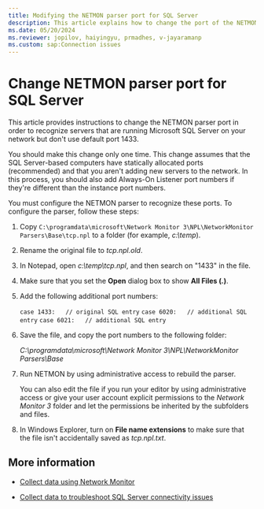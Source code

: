 ```yaml
---
title: Modifying the NETMON parser port for SQL Server
description: This article explains how to change the port of the NETMON parser for SQL Server.
ms.date: 05/20/2024
ms.reviewer: jopilov, haiyingyu, prmadhes, v-jayaramanp
ms.custom: sap:Connection issues
---
```


# Change NETMON parser port for SQL Server

This article provides instructions to change the NETMON parser port in order to recognize servers that are running Microsoft SQL Server on your network but don't use default port 1433.

You should make this change only one time. This change assumes that the SQL Server-based computers have statically allocated ports (recommended) and that you aren't adding new servers to the network. In this process, you should also add Always-On Listener port numbers if they're different than the instance port numbers.

You must configure the NETMON parser to recognize these ports. To configure the parser, follow these steps:

1. Copy `C:\programdata\microsoft\Network Monitor 3\NPL\NetworkMonitor Parsers\Base\tcp.npl` to a folder (for example, *c:\temp*).
1. Rename the original file to *tcp.npl.old*.
1. In Notepad, open *c:\temp\tcp.npl*, and then search on "1433" in the file.
1. Make sure that you set the **Open** dialog box to show **All Files (*.*)**.
1. Add the following additional port numbers:

    `case 1433:   // original SQL entry`
    `case 6020:   // additional SQL entry`
    `case 6021:   // additional SQL entry`

1. Save the file, and copy the port numbers to the following folder:

   *C:\programdata\microsoft\Network Monitor 3\NPL\NetworkMonitor Parsers\Base*

1. Run NETMON by using administrative access to rebuild the parser.

   You can also edit the file if you run your editor by using administrative access or give your user account explicit permissions to the *Network Monitor 3* folder and let the permissions be inherited by the subfolders and files.

1. In Windows Explorer, turn on **File name extensions** to make sure that the file isn't accidentally saved as *tcp.npl.txt*.

## More information

- [Collect data using Network Monitor](../../../windows-client/networking/collect-data-using-network-monitor.md)

- [Collect data to troubleshoot SQL Server connectivity issues](collect-data-to-troubleshoot-sql-connectivity-issues.md)